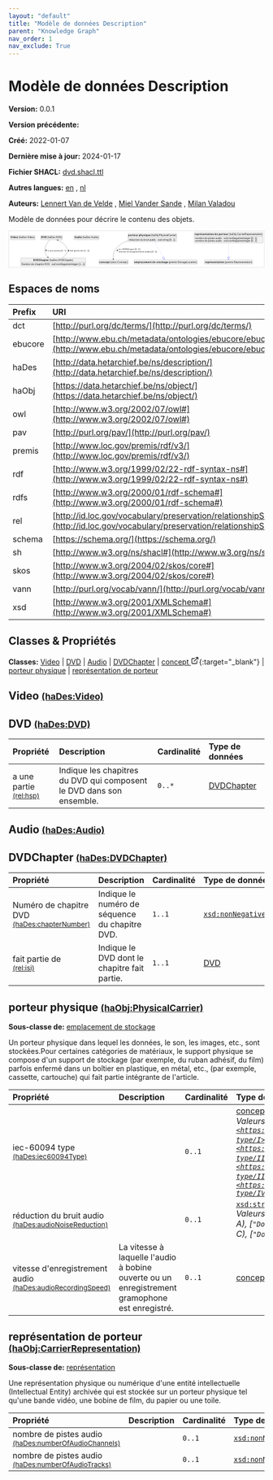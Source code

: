 ```yaml
---
layout: "default"
title: "Modèle de données Description"
parent: "Knowledge Graph"
nav_order: 1
nav_exclude: True
---
```

<svg xmlns="http://www.w3.org/2000/svg" style="display: none;"><symbol id="svg-external-link" width="24" height="24" viewBox="0 0 24 24" fill="none" stroke="currentColor" stroke-width="2" stroke-linecap="round" stroke-linejoin="round" class="feather feather-external-link"><title id="svg-external-link-title">(external link)</title><path d="M18 13v6a2 2 0 0 1-2 2H5a2 2 0 0 1-2-2V8a2 2 0 0 1 2-2h6"></path><polyline points="15 3 21 3 21 9"></polyline><line x1="10" y1="14" x2="21" y2="3"></line> </symbol></svg>

Modèle de données Description
====================

**Version:** 0.0.1

**Version précédente:** 

**Créé:** 2022-01-07

**Dernière mise à jour:** 2024-01-17

**Fichier SHACL:** [dvd.shacl.ttl](dvd.shacl.ttl)

**Autres langues:**
[en](../en)
, [nl](../nl)

**Auteurs:**
[Lennert Van de Velde](mailto:lennert.vandevelde@meemoo.be)
, [Miel Vander Sande](mailto:miel.vandersande@meemoo.be)
, [Milan Valadou](mailto:milan.valadou@meemoo.be)


Modèle de données pour décrire le contenu des objets.

<div class="wrap">
  <div class="zoom">
  <svg xmlns="http://www.w3.org/2000/svg" xmlns:xlink="http://www.w3.org/1999/xlink" contentStyleType="text/css" preserveAspectRatio="none" version="1.1" viewBox="0 0 1576 223" zoomAndPan="magnify"><defs/><g><a href="#haDes%3AVideo" target="_top" title="#haDes%3AVideo" xlink:actuate="onRequest" xlink:href="#haDes%3AVideo" xlink:show="new" xlink:title="#haDes%3AVideo" xlink:type="simple"><g id="elem_haDes_Video"><rect codeLine="15" fill="#F1F1F1" height="26.2969" id="haDes_Video" rx="3.5" ry="3.5" style="stroke:#181818;stroke-width:0.5;" width="154" x="7" y="27.5"/><text fill="#000000" font-family="sans-serif" font-size="14" font-weight="bold" lengthAdjust="spacing" textLength="45" x="10" y="45.4951">Video</text><text fill="#000000" font-family="sans-serif" font-size="14" lengthAdjust="spacing" textLength="4" x="55" y="45.4951"> </text><text fill="#000000" font-family="sans-serif" font-size="14" lengthAdjust="spacing" textLength="99" x="59" y="45.4951">(haDes:Video)</text></g></a><a href="#haDes%3ADVD" target="_top" title="#haDes%3ADVD" xlink:actuate="onRequest" xlink:href="#haDes%3ADVD" xlink:show="new" xlink:title="#haDes%3ADVD" xlink:type="simple"><g id="elem_haDes_DVD"><rect codeLine="16" fill="#F1F1F1" height="26.2969" id="haDes_DVD" rx="3.5" ry="3.5" style="stroke:#181818;stroke-width:0.5;" width="134" x="196" y="27.5"/><text fill="#000000" font-family="sans-serif" font-size="14" font-weight="bold" lengthAdjust="spacing" textLength="33" x="199" y="45.4951">DVD</text><text fill="#000000" font-family="sans-serif" font-size="14" lengthAdjust="spacing" textLength="4" x="232" y="45.4951"> </text><text fill="#000000" font-family="sans-serif" font-size="14" lengthAdjust="spacing" textLength="91" x="236" y="45.4951">(haDes:DVD)</text></g></a><a href="#haDes%3AAudio" target="_top" title="#haDes%3AAudio" xlink:actuate="onRequest" xlink:href="#haDes%3AAudio" xlink:show="new" xlink:title="#haDes%3AAudio" xlink:type="simple"><g id="elem_haDes_Audio"><rect codeLine="17" fill="#F1F1F1" height="26.2969" id="haDes_Audio" rx="3.5" ry="3.5" style="stroke:#181818;stroke-width:0.5;" width="154" x="402" y="27.5"/><text fill="#000000" font-family="sans-serif" font-size="14" font-weight="bold" lengthAdjust="spacing" textLength="45" x="405" y="45.4951">Audio</text><text fill="#000000" font-family="sans-serif" font-size="14" lengthAdjust="spacing" textLength="4" x="450" y="45.4951"> </text><text fill="#000000" font-family="sans-serif" font-size="14" lengthAdjust="spacing" textLength="99" x="454" y="45.4951">(haDes:Audio)</text></g></a><a href="#haDes%3ADVDChapter" target="_top" title="#haDes%3ADVDChapter" xlink:actuate="onRequest" xlink:href="#haDes%3ADVDChapter" xlink:show="new" xlink:title="#haDes%3ADVDChapter" xlink:type="simple"><g id="elem_haDes_DVDChapter"><rect codeLine="18" fill="#F1F1F1" height="50.5938" id="haDes_DVDChapter" rx="3.5" ry="3.5" style="stroke:#181818;stroke-width:0.5;" width="402" x="72" y="166"/><text fill="#000000" font-family="sans-serif" font-size="14" font-weight="bold" lengthAdjust="spacing" textLength="96" x="150" y="183.9951">DVDChapter</text><text fill="#000000" font-family="sans-serif" font-size="14" lengthAdjust="spacing" textLength="4" x="246" y="183.9951"> </text><text fill="#000000" font-family="sans-serif" font-size="14" lengthAdjust="spacing" textLength="146" x="250" y="183.9951">(haDes:DVDChapter)</text><line style="stroke:#181818;stroke-width:0.5;" x1="73" x2="473" y1="192.2969" y2="192.2969"/><text fill="#000000" font-family="sans-serif" font-size="14" lengthAdjust="spacing" textLength="55" x="78" y="209.292">Numéro</text><text fill="#000000" font-family="sans-serif" font-size="14" lengthAdjust="spacing" textLength="4" x="133" y="209.292"> </text><text fill="#000000" font-family="sans-serif" font-size="14" lengthAdjust="spacing" textLength="18" x="137" y="209.292">de</text><text fill="#000000" font-family="sans-serif" font-size="14" lengthAdjust="spacing" textLength="4" x="155" y="209.292"> </text><text fill="#000000" font-family="sans-serif" font-size="14" lengthAdjust="spacing" textLength="56" x="159" y="209.292">chapitre</text><text fill="#000000" font-family="sans-serif" font-size="14" lengthAdjust="spacing" textLength="4" x="215" y="209.292"> </text><text fill="#000000" font-family="sans-serif" font-size="14" lengthAdjust="spacing" textLength="31" x="219" y="209.292">DVD</text><text fill="#000000" font-family="sans-serif" font-size="14" lengthAdjust="spacing" textLength="4" x="250" y="209.292"> </text><text fill="#000000" font-family="sans-serif" font-size="14" lengthAdjust="spacing" textLength="5" x="254" y="209.292">:</text><text fill="#000000" font-family="sans-serif" font-size="14" lengthAdjust="spacing" textLength="4" x="259" y="209.292"> </text><text fill="#000000" font-family="sans-serif" font-size="14" font-style="italic" lengthAdjust="spacing" textLength="165" x="263" y="209.292">xsd:nonNegativeInteger</text><text fill="#000000" font-family="sans-serif" font-size="14" lengthAdjust="spacing" textLength="4" x="428" y="209.292"> </text><text fill="#000000" font-family="sans-serif" font-size="14" lengthAdjust="spacing" textLength="36" x="432" y="209.292">[1..1]</text></g></a><a href="../../terms/fr#skos%3AConcept" target="_top" title="../../terms/fr#skos%3AConcept" xlink:actuate="onRequest" xlink:href="../../terms/fr#skos%3AConcept" xlink:show="new" xlink:title="../../terms/fr#skos%3AConcept" xlink:type="simple"><g id="elem_skos_Concept"><rect codeLine="19" fill="#F1F1F1" height="26.2969" id="skos_Concept" rx="3.5" ry="3.5" style="stroke:#181818;stroke-width:0.5;" width="181" x="555.5" y="178.5"/><text fill="#000000" font-family="sans-serif" font-size="14" font-weight="bold" lengthAdjust="spacing" textLength="64" x="558.5" y="196.4951">concept</text><text fill="#000000" font-family="sans-serif" font-size="14" lengthAdjust="spacing" textLength="4" x="622.5" y="196.4951"> </text><text fill="#000000" font-family="sans-serif" font-size="14" lengthAdjust="spacing" textLength="107" x="626.5" y="196.4951">(skos:Concept)</text></g></a><a href="#haObj%3APhysicalCarrier" target="_top" title="#haObj%3APhysicalCarrier" xlink:actuate="onRequest" xlink:href="#haObj%3APhysicalCarrier" xlink:show="new" xlink:title="#haObj%3APhysicalCarrier" xlink:type="simple"><g id="elem_haObj_PhysicalCarrier"><rect codeLine="20" fill="#F1F1F1" height="50.5938" id="haObj_PhysicalCarrier" rx="3.5" ry="3.5" style="stroke:#181818;stroke-width:0.5;" width="302" x="735" y="15"/><text fill="#000000" font-family="sans-serif" font-size="14" font-weight="bold" lengthAdjust="spacing" textLength="60" x="738" y="32.9951">porteur</text><text fill="#000000" font-family="sans-serif" font-size="14" font-weight="bold" lengthAdjust="spacing" textLength="5" x="798" y="32.9951"> </text><text fill="#000000" font-family="sans-serif" font-size="14" font-weight="bold" lengthAdjust="spacing" textLength="72" x="803" y="32.9951">physique</text><text fill="#000000" font-family="sans-serif" font-size="14" lengthAdjust="spacing" textLength="4" x="875" y="32.9951"> </text><text fill="#000000" font-family="sans-serif" font-size="14" lengthAdjust="spacing" textLength="155" x="879" y="32.9951">(haObj:PhysicalCarrier)</text><line style="stroke:#181818;stroke-width:0.5;" x1="736" x2="1036" y1="41.2969" y2="41.2969"/><text fill="#000000" font-family="sans-serif" font-size="14" lengthAdjust="spacing" textLength="66" x="741" y="58.292">réduction</text><text fill="#000000" font-family="sans-serif" font-size="14" lengthAdjust="spacing" textLength="4" x="807" y="58.292"> </text><text fill="#000000" font-family="sans-serif" font-size="14" lengthAdjust="spacing" textLength="18" x="811" y="58.292">du</text><text fill="#000000" font-family="sans-serif" font-size="14" lengthAdjust="spacing" textLength="4" x="829" y="58.292"> </text><text fill="#000000" font-family="sans-serif" font-size="14" lengthAdjust="spacing" textLength="31" x="833" y="58.292">bruit</text><text fill="#000000" font-family="sans-serif" font-size="14" lengthAdjust="spacing" textLength="4" x="864" y="58.292"> </text><text fill="#000000" font-family="sans-serif" font-size="14" lengthAdjust="spacing" textLength="38" x="868" y="58.292">audio</text><text fill="#000000" font-family="sans-serif" font-size="14" lengthAdjust="spacing" textLength="4" x="906" y="58.292"> </text><text fill="#000000" font-family="sans-serif" font-size="14" lengthAdjust="spacing" textLength="5" x="910" y="58.292">:</text><text fill="#000000" font-family="sans-serif" font-size="14" lengthAdjust="spacing" textLength="4" x="915" y="58.292"> </text><text fill="#000000" font-family="sans-serif" font-size="14" font-style="italic" lengthAdjust="spacing" textLength="68" x="919" y="58.292">xsd:string</text><text fill="#000000" font-family="sans-serif" font-size="14" lengthAdjust="spacing" textLength="4" x="987" y="58.292"> </text><text fill="#000000" font-family="sans-serif" font-size="14" lengthAdjust="spacing" textLength="36" x="991" y="58.292">[0..1]</text></g></a><a href="#premis%3AStorageLocation" target="_top" title="#premis%3AStorageLocation" xlink:actuate="onRequest" xlink:href="#premis%3AStorageLocation" xlink:show="new" xlink:title="#premis%3AStorageLocation" xlink:type="simple"><g id="elem_premis_StorageLocation"><rect codeLine="21" fill="#F1F1F1" height="26.2969" id="premis_StorageLocation" rx="3.5" ry="3.5" style="stroke:#181818;stroke-width:0.5;" width="392" x="772" y="178.5"/><text fill="#000000" font-family="sans-serif" font-size="14" font-weight="bold" lengthAdjust="spacing" textLength="106" x="775" y="196.4951">emplacement</text><text fill="#000000" font-family="sans-serif" font-size="14" font-weight="bold" lengthAdjust="spacing" textLength="5" x="881" y="196.4951"> </text><text fill="#000000" font-family="sans-serif" font-size="14" font-weight="bold" lengthAdjust="spacing" textLength="20" x="886" y="196.4951">de</text><text fill="#000000" font-family="sans-serif" font-size="14" font-weight="bold" lengthAdjust="spacing" textLength="5" x="906" y="196.4951"> </text><text fill="#000000" font-family="sans-serif" font-size="14" font-weight="bold" lengthAdjust="spacing" textLength="72" x="911" y="196.4951">stockage</text><text fill="#000000" font-family="sans-serif" font-size="14" lengthAdjust="spacing" textLength="4" x="983" y="196.4951"> </text><text fill="#000000" font-family="sans-serif" font-size="14" lengthAdjust="spacing" textLength="174" x="987" y="196.4951">(premis:StorageLocation)</text></g></a><a href="#haObj%3ACarrierRepresentation" target="_top" title="#haObj%3ACarrierRepresentation" xlink:actuate="onRequest" xlink:href="#haObj%3ACarrierRepresentation" xlink:show="new" xlink:title="#haObj%3ACarrierRepresentation" xlink:type="simple"><g id="elem_haObj_CarrierRepresentation"><rect codeLine="22" fill="#F1F1F1" height="66.8906" id="haObj_CarrierRepresentation" rx="3.5" ry="3.5" style="stroke:#181818;stroke-width:0.5;" width="425" x="1144.5" y="7"/><text fill="#000000" font-family="sans-serif" font-size="14" font-weight="bold" lengthAdjust="spacing" textLength="118" x="1147.5" y="24.9951">représentation</text><text fill="#000000" font-family="sans-serif" font-size="14" font-weight="bold" lengthAdjust="spacing" textLength="5" x="1265.5" y="24.9951"> </text><text fill="#000000" font-family="sans-serif" font-size="14" font-weight="bold" lengthAdjust="spacing" textLength="20" x="1270.5" y="24.9951">de</text><text fill="#000000" font-family="sans-serif" font-size="14" font-weight="bold" lengthAdjust="spacing" textLength="5" x="1290.5" y="24.9951"> </text><text fill="#000000" font-family="sans-serif" font-size="14" font-weight="bold" lengthAdjust="spacing" textLength="60" x="1295.5" y="24.9951">porteur</text><text fill="#000000" font-family="sans-serif" font-size="14" lengthAdjust="spacing" textLength="4" x="1355.5" y="24.9951"> </text><text fill="#000000" font-family="sans-serif" font-size="14" lengthAdjust="spacing" textLength="207" x="1359.5" y="24.9951">(haObj:CarrierRepresentation)</text><line style="stroke:#181818;stroke-width:0.5;" x1="1145.5" x2="1568.5" y1="33.2969" y2="33.2969"/><text fill="#000000" font-family="sans-serif" font-size="14" lengthAdjust="spacing" textLength="54" x="1150.5" y="50.292">nombre</text><text fill="#000000" font-family="sans-serif" font-size="14" lengthAdjust="spacing" textLength="4" x="1204.5" y="50.292"> </text><text fill="#000000" font-family="sans-serif" font-size="14" lengthAdjust="spacing" textLength="18" x="1208.5" y="50.292">de</text><text fill="#000000" font-family="sans-serif" font-size="14" lengthAdjust="spacing" textLength="4" x="1226.5" y="50.292"> </text><text fill="#000000" font-family="sans-serif" font-size="14" lengthAdjust="spacing" textLength="42" x="1230.5" y="50.292">pistes</text><text fill="#000000" font-family="sans-serif" font-size="14" lengthAdjust="spacing" textLength="4" x="1272.5" y="50.292"> </text><text fill="#000000" font-family="sans-serif" font-size="14" lengthAdjust="spacing" textLength="38" x="1276.5" y="50.292">audio</text><text fill="#000000" font-family="sans-serif" font-size="14" lengthAdjust="spacing" textLength="4" x="1314.5" y="50.292"> </text><text fill="#000000" font-family="sans-serif" font-size="14" lengthAdjust="spacing" textLength="5" x="1318.5" y="50.292">:</text><text fill="#000000" font-family="sans-serif" font-size="14" lengthAdjust="spacing" textLength="4" x="1323.5" y="50.292"> </text><text fill="#000000" font-family="sans-serif" font-size="14" font-style="italic" lengthAdjust="spacing" textLength="165" x="1327.5" y="50.292">xsd:nonNegativeInteger</text><text fill="#000000" font-family="sans-serif" font-size="14" lengthAdjust="spacing" textLength="4" x="1492.5" y="50.292"> </text><text fill="#000000" font-family="sans-serif" font-size="14" lengthAdjust="spacing" textLength="36" x="1496.5" y="50.292">[0..1]</text><text fill="#000000" font-family="sans-serif" font-size="14" lengthAdjust="spacing" textLength="54" x="1150.5" y="66.5889">nombre</text><text fill="#000000" font-family="sans-serif" font-size="14" lengthAdjust="spacing" textLength="4" x="1204.5" y="66.5889"> </text><text fill="#000000" font-family="sans-serif" font-size="14" lengthAdjust="spacing" textLength="18" x="1208.5" y="66.5889">de</text><text fill="#000000" font-family="sans-serif" font-size="14" lengthAdjust="spacing" textLength="4" x="1226.5" y="66.5889"> </text><text fill="#000000" font-family="sans-serif" font-size="14" lengthAdjust="spacing" textLength="42" x="1230.5" y="66.5889">pistes</text><text fill="#000000" font-family="sans-serif" font-size="14" lengthAdjust="spacing" textLength="4" x="1272.5" y="66.5889"> </text><text fill="#000000" font-family="sans-serif" font-size="14" lengthAdjust="spacing" textLength="38" x="1276.5" y="66.5889">audio</text><text fill="#000000" font-family="sans-serif" font-size="14" lengthAdjust="spacing" textLength="4" x="1314.5" y="66.5889"> </text><text fill="#000000" font-family="sans-serif" font-size="14" lengthAdjust="spacing" textLength="5" x="1318.5" y="66.5889">:</text><text fill="#000000" font-family="sans-serif" font-size="14" lengthAdjust="spacing" textLength="4" x="1323.5" y="66.5889"> </text><text fill="#000000" font-family="sans-serif" font-size="14" font-style="italic" lengthAdjust="spacing" textLength="165" x="1327.5" y="66.5889">xsd:nonNegativeInteger</text><text fill="#000000" font-family="sans-serif" font-size="14" lengthAdjust="spacing" textLength="4" x="1492.5" y="66.5889"> </text><text fill="#000000" font-family="sans-serif" font-size="14" lengthAdjust="spacing" textLength="36" x="1496.5" y="66.5889">[0..1]</text></g></a><a href="#premis%3ARepresentation" target="_top" title="#premis%3ARepresentation" xlink:actuate="onRequest" xlink:href="#premis%3ARepresentation" xlink:show="new" xlink:title="#premis%3ARepresentation" xlink:type="simple"><g id="elem_premis_Representation"><rect codeLine="23" fill="#F1F1F1" height="26.2969" id="premis_Representation" rx="3.5" ry="3.5" style="stroke:#181818;stroke-width:0.5;" width="297" x="1208.5" y="178.5"/><text fill="#000000" font-family="sans-serif" font-size="14" font-weight="bold" lengthAdjust="spacing" textLength="118" x="1211.5" y="196.4951">représentation</text><text fill="#000000" font-family="sans-serif" font-size="14" lengthAdjust="spacing" textLength="4" x="1329.5" y="196.4951"> </text><text fill="#000000" font-family="sans-serif" font-size="14" lengthAdjust="spacing" textLength="169" x="1333.5" y="196.4951">(premis:Representation)</text></g></a><g id="link_haDes_DVD_haDes_DVDChapter"><path codeLine="28" d="M251.7,53.65 C236.49,71.57 212.56,106.17 224,136 C228.24,147.05 231.7582,152.881 239.7482,161.411 " fill="none" id="haDes_DVD-to-haDes_DVDChapter" style="stroke:#454645;stroke-width:1.0;"/><polygon fill="#454645" points="243.85,165.79,240.6167,156.487,240.4319,162.1408,234.778,161.956,243.85,165.79" style="stroke:#454645;stroke-width:1.0;"/><polygon fill="#000000" points="228.4488,125.0359,232.3669,116.3699,226.5249,115.722,228.4488,125.0359" style="stroke:#000000;stroke-width:1.0;"/><text fill="#000000" font-family="sans-serif" font-size="13" lengthAdjust="spacing" textLength="8" x="238" y="124.5669">a</text><text fill="#000000" font-family="sans-serif" font-size="13" lengthAdjust="spacing" textLength="4" x="246" y="124.5669"> </text><text fill="#000000" font-family="sans-serif" font-size="13" lengthAdjust="spacing" textLength="24" x="250" y="124.5669">une</text><text fill="#000000" font-family="sans-serif" font-size="13" lengthAdjust="spacing" textLength="4" x="274" y="124.5669"> </text><text fill="#000000" font-family="sans-serif" font-size="13" lengthAdjust="spacing" textLength="37" x="278" y="124.5669">partie</text><text fill="#000000" font-family="sans-serif" font-size="13" lengthAdjust="spacing" textLength="4" x="315" y="124.5669"> </text><text fill="#000000" font-family="sans-serif" font-size="13" lengthAdjust="spacing" textLength="33" x="319" y="124.5669">[0..*]</text></g><g id="link_haDes_DVDChapter_haDes_DVD"><path codeLine="34" d="M328.1,165.97 C339.67,158.13 350.36,148.22 357,136 C363.79,123.5 363.72,116.54 357,104 C344.13,79.99 322.9719,66.1354 301.3419,56.1954 " fill="none" id="haDes_DVDChapter-to-haDes_DVD" style="stroke:#454645;stroke-width:1.0;"/><polygon fill="#454645" points="295.89,53.69,302.3976,61.0827,300.4332,55.7778,305.7381,53.8135,295.89,53.69" style="stroke:#454645;stroke-width:1.0;"/><polygon fill="#000000" points="366.8159,115.2086,366.1026,124.6924,371.8133,123.3004,366.8159,115.2086" style="stroke:#000000;stroke-width:1.0;"/><text fill="#000000" font-family="sans-serif" font-size="13" lengthAdjust="spacing" textLength="20" x="377" y="124.5669">fait</text><text fill="#000000" font-family="sans-serif" font-size="13" lengthAdjust="spacing" textLength="4" x="397" y="124.5669"> </text><text fill="#000000" font-family="sans-serif" font-size="13" lengthAdjust="spacing" textLength="37" x="401" y="124.5669">partie</text><text fill="#000000" font-family="sans-serif" font-size="13" lengthAdjust="spacing" textLength="4" x="438" y="124.5669"> </text><text fill="#000000" font-family="sans-serif" font-size="13" lengthAdjust="spacing" textLength="16" x="442" y="124.5669">de</text><text fill="#000000" font-family="sans-serif" font-size="13" lengthAdjust="spacing" textLength="4" x="458" y="124.5669"> </text><text fill="#000000" font-family="sans-serif" font-size="13" lengthAdjust="spacing" textLength="34" x="462" y="124.5669">[1..1]</text></g><g id="link_haObj_PhysicalCarrier_premis_StorageLocation"><path codeLine="39" d="M899.54,66.1 C917.28,98.34 939.0462,137.8677 952.5362,162.3977 " fill="none" id="haObj_PhysicalCarrier-to-premis_StorageLocation" style="stroke:#0000FF;stroke-width:1.0;stroke-dasharray:1.0,3.0;"/><polygon fill="none" points="961.21,178.17,957.7936,159.5064,947.2788,165.289,961.21,178.17" style="stroke:#0000FF;stroke-width:1.0;"/></g><g id="link_haObj_PhysicalCarrier_skos_Concept"><path codeLine="42" d="M735,60.08 C708.38,69.55 683.12,83.51 664,104 C644.85,124.52 643.5563,153.9187 644.5563,172.4287 " fill="none" id="haObj_PhysicalCarrier-to-skos_Concept" style="stroke:#454645;stroke-width:1.0;"/><polygon fill="#454645" points="644.88,178.42,648.3887,169.2173,644.6103,173.4273,640.4003,169.6489,644.88,178.42" style="stroke:#454645;stroke-width:1.0;"/><polygon fill="#000000" points="665.8646,124.0276,673.8259,118.8248,669.2473,115.1389,665.8646,124.0276" style="stroke:#000000;stroke-width:1.0;"/><text fill="#000000" font-family="sans-serif" font-size="13" lengthAdjust="spacing" textLength="63" x="678" y="117.0669">iec-60094</text><text fill="#000000" font-family="sans-serif" font-size="13" lengthAdjust="spacing" textLength="4" x="741" y="117.0669"> </text><text fill="#000000" font-family="sans-serif" font-size="13" lengthAdjust="spacing" textLength="28" x="745" y="117.0669">type</text><text fill="#000000" font-family="sans-serif" font-size="13" lengthAdjust="spacing" textLength="4" x="773" y="117.0669"> </text><text fill="#000000" font-family="sans-serif" font-size="13" lengthAdjust="spacing" textLength="34" x="777" y="117.0669">[0..1]</text><text fill="#000000" font-family="sans-serif" font-size="13" lengthAdjust="spacing" textLength="45" x="678" y="132.1997">vitesse</text><text fill="#000000" font-family="sans-serif" font-size="13" lengthAdjust="spacing" textLength="4" x="723" y="132.1997"> </text><text fill="#000000" font-family="sans-serif" font-size="13" lengthAdjust="spacing" textLength="110" x="727" y="132.1997">d'enregistrement</text><text fill="#000000" font-family="sans-serif" font-size="13" lengthAdjust="spacing" textLength="4" x="837" y="132.1997"> </text><text fill="#000000" font-family="sans-serif" font-size="13" lengthAdjust="spacing" textLength="35" x="841" y="132.1997">audio</text><text fill="#000000" font-family="sans-serif" font-size="13" lengthAdjust="spacing" textLength="4" x="876" y="132.1997"> </text><text fill="#000000" font-family="sans-serif" font-size="13" lengthAdjust="spacing" textLength="34" x="880" y="132.1997">[0..1]</text></g><g id="link_haObj_CarrierRepresentation_premis_Representation"><path codeLine="45" d="M1357,74.2 C1357,107.09 1357,138.07 1357,160.5 " fill="none" id="haObj_CarrierRepresentation-to-premis_Representation" style="stroke:#0000FF;stroke-width:1.0;stroke-dasharray:1.0,3.0;"/><polygon fill="none" points="1357,178.5,1363,160.5,1351,160.5,1357,178.5" style="stroke:#0000FF;stroke-width:1.0;"/></g></g></svg>
  </div>
</div>

## Espaces de noms

| Prefix | URI      |
| :----- | :------- |
| dct     | [http://purl.org/dc/terms/](http://purl.org/dc/terms/) |
| ebucore     | [http://www.ebu.ch/metadata/ontologies/ebucore/ebucore#](http://www.ebu.ch/metadata/ontologies/ebucore/ebucore#) |
| haDes     | [http://data.hetarchief.be/ns/description/](http://data.hetarchief.be/ns/description/) |
| haObj     | [https://data.hetarchief.be/ns/object/](https://data.hetarchief.be/ns/object/) |
| owl     | [http://www.w3.org/2002/07/owl#](http://www.w3.org/2002/07/owl#) |
| pav     | [http://purl.org/pav/](http://purl.org/pav/) |
| premis     | [http://www.loc.gov/premis/rdf/v3/](http://www.loc.gov/premis/rdf/v3/) |
| rdf     | [http://www.w3.org/1999/02/22-rdf-syntax-ns#](http://www.w3.org/1999/02/22-rdf-syntax-ns#) |
| rdfs     | [http://www.w3.org/2000/01/rdf-schema#](http://www.w3.org/2000/01/rdf-schema#) |
| rel     | [http://id.loc.gov/vocabulary/preservation/relationshipSubType/](http://id.loc.gov/vocabulary/preservation/relationshipSubType/) |
| schema     | [https://schema.org/](https://schema.org/) |
| sh     | [http://www.w3.org/ns/shacl#](http://www.w3.org/ns/shacl#) |
| skos     | [http://www.w3.org/2004/02/skos/core#](http://www.w3.org/2004/02/skos/core#) |
| vann     | [http://purl.org/vocab/vann/](http://purl.org/vocab/vann/) |
| xsd     | [http://www.w3.org/2001/XMLSchema#](http://www.w3.org/2001/XMLSchema#) |

## Classes & Propriétés

**Classes:** 
 [Video](#haDes%3AVideo) |  [DVD](#haDes%3ADVD) |  [Audio](#haDes%3AAudio) |  [DVDChapter](#haDes%3ADVDChapter) |  [concept <svg class="svg-external-link" viewBox="0 0 24 24" aria-labelledby="svg-external-link-title"><use xlink:href="#svg-external-link"></use></svg>](../../terms/fr#skos%3AConcept){:target="_blank"} |  [porteur physique](#haObj%3APhysicalCarrier) |  [représentation de porteur](#haObj%3ACarrierRepresentation)
## <a id="haDes%3AVideo"></a>Video <small>[(haDes:Video)](http://data.hetarchief.be/ns/description/Video)</small>





## <a id="haDes%3ADVD"></a>DVD <small>[(haDes:DVD)](http://data.hetarchief.be/ns/description/DVD)</small>




| Propriété | Description | Cardinalité | Type de données |
| :------ | :---------- | :---------- | :------- |
| <a id='rel%3Ahsp'></a>a une partie <br> <small>[(rel:hsp)](http://id.loc.gov/vocabulary/preservation/relationshipSubType/hsp)</small> | Indique les chapitres du DVD qui composent le DVD dans son ensemble. | `0..*` | [DVDChapter](#haDes%3ADVDChapter)  |

## <a id="haDes%3AAudio"></a>Audio <small>[(haDes:Audio)](http://data.hetarchief.be/ns/description/Audio)</small>





## <a id="haDes%3ADVDChapter"></a>DVDChapter <small>[(haDes:DVDChapter)](http://data.hetarchief.be/ns/description/DVDChapter)</small>




| Propriété | Description | Cardinalité | Type de données |
| :------ | :---------- | :---------- | :------- |
| <a id='haDes%3AchapterNumber'></a>Numéro de chapitre DVD <br> <small>[(haDes:chapterNumber)](http://data.hetarchief.be/ns/description/chapterNumber)</small> | Indique le numéro de séquence du chapitre DVD. | `1..1` | [`xsd:nonNegativeInteger`](http://www.w3.org/2001/XMLSchema#nonNegativeInteger)  |
| <a id='rel%3Aisi'></a>fait partie de <br> <small>[(rel:isi)](http://id.loc.gov/vocabulary/preservation/relationshipSubType/isi)</small> | Indique le DVD dont le chapitre fait partie. | `1..1` | [DVD](#haDes%3ADVD)  |

## <a id="haObj%3APhysicalCarrier"></a>porteur physique <small>[(haObj:PhysicalCarrier)](https://data.hetarchief.be/ns/object/PhysicalCarrier)</small>


**Sous-classe de:** 
[emplacement de stockage](#premis%3AStorageLocation)

Un porteur physique dans lequel les données, le son, les images, etc., sont stockées.Pour certaines catégories de matériaux, le support physique se compose d'un support de stockage (par exemple, du ruban adhésif, du film) parfois enfermé dans un boîtier en plastique, en métal, etc., (par exemple, cassette, cartouche) qui fait partie intégrante de l'article.

| Propriété | Description | Cardinalité | Type de données |
| :------ | :---------- | :---------- | :------- |
| <a id='haDes%3Aiec60094Type'></a>iec-60094 type <br> <small>[(haDes:iec60094Type)](http://data.hetarchief.be/ns/description/iec60094Type)</small> |  | `0..1` | [concept <svg class="svg-external-link" viewBox="0 0 24 24" aria-labelledby="svg-external-link-title"><use xlink:href="#svg-external-link"></use></svg>](../../terms/fr#skos%3AConcept){:target="_blank"} <br>_Valeurs possibles: [`<https://data.hetarchief.be/id/iec60094-type/I>`](https://data.hetarchief.be/id/iec60094-type/I), [`<https://data.hetarchief.be/id/iec60094-type/II>`](https://data.hetarchief.be/id/iec60094-type/II), [`<https://data.hetarchief.be/id/iec60094-type/III>`](https://data.hetarchief.be/id/iec60094-type/III), [`<https://data.hetarchief.be/id/iec60094-type/IV>`](https://data.hetarchief.be/id/iec60094-type/IV)_ |
| <a id='haDes%3AaudioNoiseReduction'></a>réduction du bruit audio <br> <small>[(haDes:audioNoiseReduction)](http://data.hetarchief.be/ns/description/audioNoiseReduction)</small> |  | `0..1` | [`xsd:string`](http://www.w3.org/2001/XMLSchema#string) <br>_Valeurs possibles: [`"DBX"`](DBX), [`"Dolby A"`](Dolby A), [`"Dolby B"`](Dolby B), [`"Dolby C"`](Dolby C), [`"Dolby D"`](Dolby D)_ |
| <a id='haDes%3AaudioRecordingSpeed'></a>vitesse d'enregistrement audio <br> <small>[(haDes:audioRecordingSpeed)](http://data.hetarchief.be/ns/description/audioRecordingSpeed)</small> | La vitesse à laquelle l'audio à bobine ouverte ou un enregistrement gramophone est enregistré. | `0..1` | [concept <svg class="svg-external-link" viewBox="0 0 24 24" aria-labelledby="svg-external-link-title"><use xlink:href="#svg-external-link"></use></svg>](../../terms/fr#skos%3AConcept){:target="_blank"}  |



## <a id="haObj%3ACarrierRepresentation"></a>représentation de porteur <small>[(haObj:CarrierRepresentation)](https://data.hetarchief.be/ns/object/CarrierRepresentation)</small>


**Sous-classe de:** 
[représentation](#premis%3ARepresentation)

Une représentation physique ou numérique d'une entité intellectuelle (Intellectual Entity) archivée qui est stockée sur un porteur physique tel qu'une bande vidéo, une bobine de film, du papier ou une toile.

| Propriété | Description | Cardinalité | Type de données |
| :------ | :---------- | :---------- | :------- |
| <a id='haDes%3AnumberOfAudioChannels'></a>nombre de pistes audio <br> <small>[(haDes:numberOfAudioChannels)](http://data.hetarchief.be/ns/description/numberOfAudioChannels)</small> |  | `0..1` | [`xsd:nonNegativeInteger`](http://www.w3.org/2001/XMLSchema#nonNegativeInteger)  |
| <a id='haDes%3AnumberOfAudioTracks'></a>nombre de pistes audio <br> <small>[(haDes:numberOfAudioTracks)](http://data.hetarchief.be/ns/description/numberOfAudioTracks)</small> |  | `0..1` | [`xsd:nonNegativeInteger`](http://www.w3.org/2001/XMLSchema#nonNegativeInteger)  |



[^1]: Étiquettes de langue uniques requises
<style>
.zoom > svg {
    width: 100%;
    height: auto;
    background-color: #fff;
}

.zoom > svg text{
   -webkit-user-select: none;
   -moz-user-select: none;
   -ms-user-select: none;
   user-select: none;
}

.wrap {
  overflow: hidden;
  border: 1px solid #E6E6E6;
}

.zoom {
  position: relative;
}

.zoom:hover {
  transform: scale(2.0); cursor: grab;
}
.svg-external-link {
  width: 16px;
  height: 16px;
}
</style>
<script>
var svg = document.querySelector('svg[zoomAndPan="magnify"]');
var zoomDiv = document.querySelector('.zoom');
zoomDiv.addEventListener('mouseleave', onMouseOutZoomDiv);
if (window.PointerEvent) {
  svg.addEventListener('pointerdown', onPointerDown);
  svg.addEventListener('pointerup', onPointerUp);
  svg.addEventListener('pointerleave', onPointerUp); 
  svg.addEventListener('pointermove', onPointerMove); 
} else {

  svg.addEventListener('mousedown', onPointerDown); 
  svg.addEventListener('mouseup', onPointerUp); 
  svg.addEventListener('mouseleave', onPointerUp); 
  svg.addEventListener('mousemove', onPointerMove); 

  svg.addEventListener('touchstart', onPointerDown);
  svg.addEventListener('touchend', onPointerUp);
  svg.addEventListener('touchmove', onPointerMove); 
}

function getPointFromEvent (event) {
  var point = {x:0, y:0};
  if (event.targetTouches) {
    point.x = event.targetTouches[0].clientX;
    point.y = event.targetTouches[0].clientY;
  } else {
    point.x = event.clientX;
    point.y = event.clientY;
  }
  
  return point;
}

var isPointerDown = false;

var pointerOrigin = {
  x: 0,
  y: 0
};

function onPointerDown(event) {
  isPointerDown = true; 
  
  var pointerPosition = getPointFromEvent(event);
  pointerOrigin.x = pointerPosition.x;
  pointerOrigin.y = pointerPosition.y;
}

var originalViewBoxString = svg.getAttribute('viewBox');
var originalViewBoxList= svg.viewBox.baseVal;

var originalViewBox = {
    x: originalViewBoxList.x,
    y: originalViewBoxList.y,
    width: originalViewBoxList.width,
    height: originalViewBoxList.height
};

var viewBox = structuredClone(originalViewBox);
console.log(viewBox);
var newViewBox = {
  x: 0,
  y: 0
};

var ratio = viewBox.width / svg.getBoundingClientRect().width;
window.addEventListener('resize', function() {
  ratio = viewBox.width / svg.getBoundingClientRect().width;
});

function onPointerMove (event) {
  if (!isPointerDown) {
    return;
  }
  event.preventDefault();

  var pointerPosition = getPointFromEvent(event);

  newViewBox.x = viewBox.x - ((pointerPosition.x - pointerOrigin.x) * ratio);
  newViewBox.y = viewBox.y - ((pointerPosition.y - pointerOrigin.y) * ratio);

  var viewBoxString = `${newViewBox.x} ${newViewBox.y} ${viewBox.width} ${viewBox.height}`;
  svg.setAttribute('viewBox', viewBoxString);
}

function onPointerUp() {
  isPointerDown = false;

  viewBox.x = newViewBox.x;
  viewBox.y = newViewBox.y;
}
function onMouseOutZoomDiv(event) {

  var viewBoxString = structuredClone(originalViewBoxString);
  viewBox.x = 0;
  viewBox.y = 0;
  svg.setAttribute('viewBox', originalViewBoxString);
}

</script>
